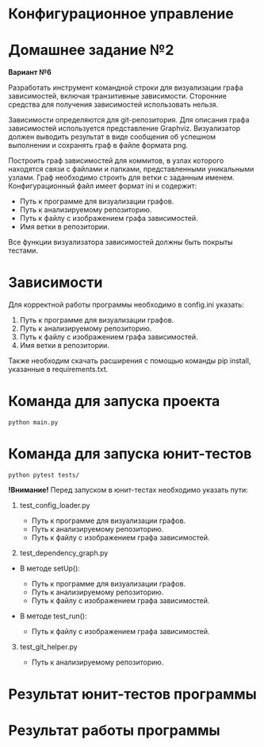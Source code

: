 # Конфигурационное управление

# Домашнее задание №2

**Вариант №6**

Разработать инструмент командной строки для визуализации графа зависимостей, включая транзитивные зависимости. Сторонние средства для получения зависимостей использовать нельзя.

Зависимости определяются для git-репозитория. Для описания графа зависимостей используется представление Graphviz. Визуализатор должен выводить результат в виде сообщения об успешном выполнении и сохранять граф в файле формата png.

Построить граф зависимостей для коммитов, в узлах которого находятся
связи с файлами и папками, представленными уникальными узлами. Граф
необходимо строить для ветки с заданным именем.
Конфигурационный файл имеет формат ini и содержит:

* Путь к программе для визуализации графов.
* Путь к анализируемому репозиторию.
* Путь к файлу с изображением графа зависимостей.
* Имя ветки в репозитории.

Все функции визуализатора зависимостей должны быть покрыты тестами.

# Зависимости

Для корректной работы программы необходимо в config.ini указать:

1. Путь к программе для визуализации графов.
2. Путь к анализируемому репозиторию.
3. Путь к файлу с изображением графа зависимостей.
4. Имя ветки в репозитории.

Также необходим скачать расширения c помощью команды pip install, указанные в requirements.txt.

# Команда для запуска проекта
```
python main.py
```
# Команда для запуска юнит-тестов
```
python pytest tests/
```
**!Внимание!** Перед запуском в юнит-тестах необходимо указать пути:

1. test_config_loader.py
   
   * Путь к программе для визуализации графов.
   * Путь к анализируемому репозиторию.
   * Путь к файлу с изображением графа зависимостей.
    
2. test_dependency_graph.py

 * В методе setUp():

   * Путь к программе для визуализации графов.
   * Путь к анализируемому репозиторию.
   * Путь к файлу с изображением графа зависимостей.

 * В методе test_run():

   * Путь к файлу с изображением графа зависимостей.

3. test_git_helper.py

   * Путь к анализируемому репозиторию.

# Результат юнит-тестов программы



# Результат работы программы



